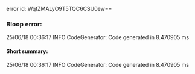 error id: WqtZMALyO9T5TQC6CSU0ew==
### Bloop error:

25/06/18 00:36:17 INFO CodeGenerator: Code generated in 8.470905 ms
#### Short summary: 

25/06/18 00:36:17 INFO CodeGenerator: Code generated in 8.470905 ms